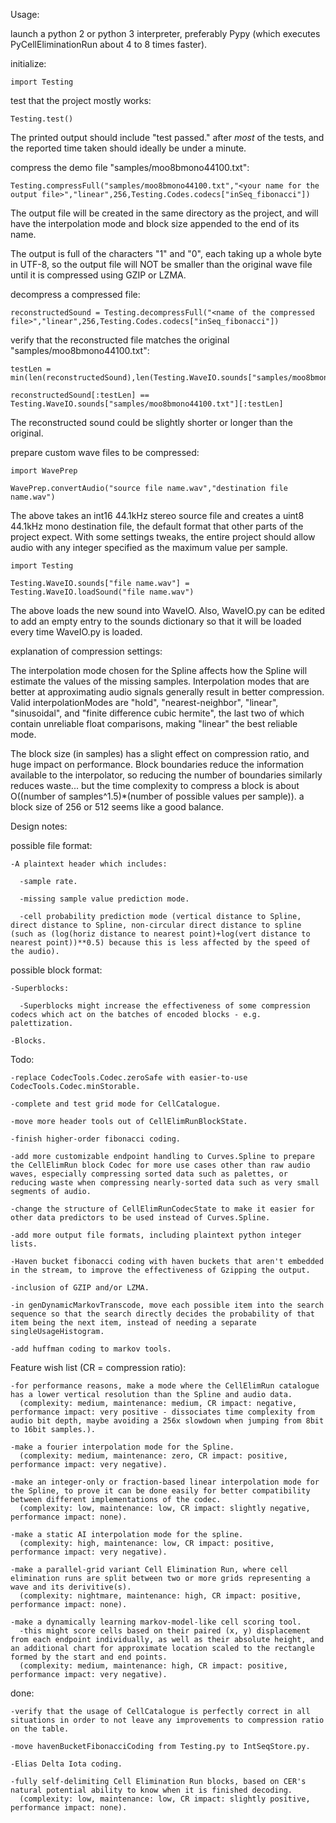 



Usage:

  launch a python 2 or python 3 interpreter, preferably Pypy (which executes PyCellEliminationRun about 4 to 8 times faster).
  

  initialize:

    import Testing


  test that the project mostly works:

    Testing.test()
  
  The printed output should include "test passed." after *most* of the tests, and the reported time taken should ideally be under a minute.


  compress the demo file "samples/moo8bmono44100.txt":

    Testing.compressFull("samples/moo8bmono44100.txt","<your name for the output file>","linear",256,Testing.Codes.codecs["inSeq_fibonacci"])
    
  The output file will be created in the same directory as the project, and will have the interpolation mode and block size appended to the end of its name.
    
  The output is full of the characters "1" and "0", each taking up a whole byte in UTF-8, so the output file will NOT be smaller than the original wave file until it is compressed using GZIP or LZMA.


  decompress a compressed file:

    reconstructedSound = Testing.decompressFull("<name of the compressed file>","linear",256,Testing.Codes.codecs["inSeq_fibonacci"])


  verify that the reconstructed file matches the original "samples/moo8bmono44100.txt":

    testLen = min(len(reconstructedSound),len(Testing.WaveIO.sounds["samples/moo8bmono44100.txt"]))

    reconstructedSound[:testLen] == Testing.WaveIO.sounds["samples/moo8bmono44100.txt"][:testLen]

  The reconstructed sound could be slightly shorter or longer than the original.
  

  prepare custom wave files to be compressed:

    import WavePrep

    WavePrep.convertAudio("source file name.wav","destination file name.wav")

  The above takes an int16 44.1kHz stereo source file and creates a uint8 44.1kHz mono destination file, the default format that other parts of the project expect. With some settings tweaks, the entire project should allow audio with any integer specified as the maximum value per sample.

    import Testing

    Testing.WaveIO.sounds["file name.wav"] = Testing.WaveIO.loadSound("file name.wav")

  The above loads the new sound into WaveIO. Also, WaveIO.py can be edited to add an empty entry to the sounds dictionary so that it will be loaded every time WaveIO.py is loaded.



explanation of compression settings:

  The interpolation mode chosen for the Spline affects how the Spline will estimate the values of the missing samples. Interpolation modes that are better at approximating audio signals generally result in better compression. Valid interpolationModes are "hold", "nearest-neighbor", "linear", "sinusoidal", and "finite difference cubic hermite", the last two of which contain unreliable float comparisons, making "linear" the best reliable mode.

  The block size (in samples) has a slight effect on compression ratio, and huge impact on performance. Block boundaries reduce the information available to the interpolator, so reducing the number of boundaries similarly reduces waste... but the time complexity to compress a block is about O((number of samples^1.5)*(number of possible values per sample)). a block size of 256 or 512 seems like a good balance.
  




Design notes:

  possible file format:

    -A plaintext header which includes:

      -sample rate.

      -missing sample value prediction mode.

      -cell probability prediction mode (vertical distance to Spline, direct distance to Spline, non-circular direct distance to spline (such as (log(horiz distance to nearest point)+log(vert distance to nearest point))**0.5) because this is less affected by the speed of the audio).

  possible block format:

    -Superblocks:

      -Superblocks might increase the effectiveness of some compression codecs which act on the batches of encoded blocks - e.g. palettization.

    -Blocks.

  Todo:

    -replace CodecTools.Codec.zeroSafe with easier-to-use CodecTools.Codec.minStorable.
 
    -complete and test grid mode for CellCatalogue.
    
    -move more header tools out of CellElimRunBlockState.

    -finish higher-order fibonacci coding.

    -add more customizable endpoint handling to Curves.Spline to prepare the CellElimRun block Codec for more use cases other than raw audio waves, especially compressing sorted data such as palettes, or reducing waste when compressing nearly-sorted data such as very small segments of audio.
    
    -change the structure of CellElimRunCodecState to make it easier for other data predictors to be used instead of Curves.Spline.

    -add more output file formats, including plaintext python integer lists.

    -Haven bucket fibonacci coding with haven buckets that aren't embedded in the stream, to improve the effectiveness of Gzipping the output.

    -inclusion of GZIP and/or LZMA.

    -in genDynamicMarkovTranscode, move each possible item into the search sequence so that the search directly decides the probability of that item being the next item, instead of needing a separate singleUsageHistogram.
    
    -add huffman coding to markov tools.

  Feature wish list (CR = compression ratio):

    -for performance reasons, make a mode where the CellElimRun catalogue has a lower vertical resolution than the Spline and audio data.
      (complexity: medium, maintenance: medium, CR impact: negative, performance impact: very positive - dissociates time complexity from audio bit depth, maybe avoiding a 256x slowdown when jumping from 8bit to 16bit samples.).

    -make a fourier interpolation mode for the Spline.
      (complexity: medium, maintenance: zero, CR impact: positive, performance impact: very negative).

    -make an integer-only or fraction-based linear interpolation mode for the Spline, to prove it can be done easily for better compatibility between different implementations of the codec.
      (complexity: low, maintenance: low, CR impact: slightly negative, performance impact: none).

    -make a static AI interpolation mode for the spline.
      (complexity: high, maintenance: low, CR impact: positive, performance impact: very negative).

    -make a parallel-grid variant Cell Elimination Run, where cell elimination runs are split between two or more grids representing a wave and its derivitive(s).
      (complexity: nightmare, maintenance: high, CR impact: positive, performance impact: none).

    -make a dynamically learning markov-model-like cell scoring tool.
      -this might score cells based on their paired (x, y) displacement from each endpoint individually, as well as their absolute height, and an additional chart for approximate location scaled to the rectangle formed by the start and end points.
      (complexity: medium, maintenance: high, CR impact: positive, performance impact: very negative).

  done:

    -verify that the usage of CellCatalogue is perfectly correct in all situations in order to not leave any improvements to compression ratio on the table.

    -move havenBucketFibonacciCoding from Testing.py to IntSeqStore.py.

    -Elias Delta Iota coding.

    -fully self-delimiting Cell Elimination Run blocks, based on CER's natural potential ability to know when it is finished decoding.
      (complexity: low, maintenance: low, CR impact: slightly positive, performance impact: none).

